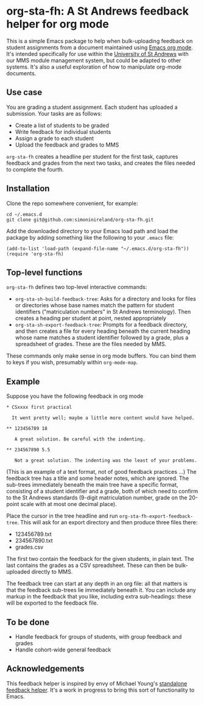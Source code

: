# org-sta-fh: A St Andrews feedback helper for org mode

This is a simple Emacs package to help when bulk-uploading feedback
on student assignments from a document maintained using [Emacs org
mode](https://orgmode.org). It's intended specifically for use within the [University of
St Andrews](https://www.st-andrews.ac.uk) with our MMS module management system, but could be
adapted to other systems. It's also a useful exploration of how to
manipulate org-mode documents.


## Use case

You are grading a student assignment. Each student has uploaded a
submission. Your tasks are as follows:

-   Create a list of students to be graded
-   Write feedback for individual students
-   Assign a grade to each student
-   Upload the feedback and grades to MMS

`org-sta-fh` creates a headline per student for the first task,
captures feedback and grades from the next two tasks, and creates the
files needed to complete the fourth.


## Installation

Clone the repo somewhere convenient, for example:

    cd ~/.emacs.d
    git clone git@github.com:simoninireland/org-sta-fh.git

Add the downloaded directory to your Emacs load path and load the
package by adding something like the following to your `.emacs`
file:

    (add-to-list 'load-path (expand-file-name "~/.emacs.d/org-sta-fh"))
    (require 'org-sta-fh)


## Top-level functions

`org-sta-fh` defines two top-level interactive commands:

-  `org-sta-sh-build-feedback-tree`: Asks for a directory and looks
   for files or directories whose base names match the pattern for
   student identifiers ("matriculation numbers" in St Andrews
   terminology). Then creates a heading per student at point, nested
   appropriately
-  `org-sta-sh-export-feedback-tree`: Prompts for a feedback
   directory, and then creates a file for every heading beneath the
   current heading whose name matches a student identifier followed by
   a grade, plus a spreadsheet of grades. These are the files needed
   by MMS.

These commands only make sense in org mode buffers. You can bind them
to keys if you wish, presumably within `org-mode-map`.


## Example

Suppose you have the following feedback in org mode

    * CSxxxx first practical

      It went pretty well; maybe a little more content would have helped.

    ** 123456789 18

       A great solution. Be careful with the indenting.

    ** 234567890 5.5

       Not a great solution. The indenting was the least of your problems.

(This is an example of a text format, not of good feedback
practices &#x2026;) The feedback tree has a title and some header notes,
which are ignored. The sub-trees immediately beneath the main tree
have a specific format, consisting of a student identifier and a
grade, both of which need to confirm to the St Andrews standards
(9-digit matriculation number, grade on the 20-point scale with at
most one decimal place).

Place the cursor in the tree headline and run
`org-sta-fh-export-feedback-tree`. This will ask for an export
directory and then produce three files there:

-   123456789.txt
-   234567890.txt
-   grades.csv

The first two contain the feedback for the given students, in plain
text. The last contains the grades as a CSV spreadsheet. These can
then be bulk-uploaded directly to MMS.

The feedback tree can start at any depth in an org file: all that
matters is that the feedback sub-trees lie immediately beneath
it. You can include any markup in the feedback that you like,
including extra sub-headings: these will be exported to the
feedback file.


## To be done

-   Handle feedback for groups of students, with group feedback and
    grades
-   Handle cohort-wide general feedback


## Acknowledgements

This feedback helper is inspired by envy of Michael Young's
[standalone feedback helper](https://github.com/mtorpey/FeedbackHelper). It's a work in progress to bring this
sort of functionality to Emacs.
